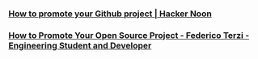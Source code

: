 ### [How to promote your Github project | Hacker Noon](https://hackernoon.com/how-to-promote-your-github-project-1b39a7eee841)


### [How to Promote Your Open Source Project - Federico Terzi - Engineering Student and Developer](https://federicoterzi.com/blog/how-to-promote-open-source-project-on-github/)
